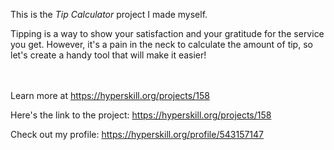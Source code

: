 This is the *Tip Calculator* project I made myself.


<p>Tipping is a way to show your satisfaction and your gratitude for the service you get. However, it's a pain in the neck to calculate the amount of tip, so let's create a handy tool that will make it easier!</p><br/><br/>Learn more at <a href="https://hyperskill.org/projects/158?utm_source=ide&utm_medium=ide&utm_campaign=ide&utm_content=project-card">https://hyperskill.org/projects/158</a>

Here's the link to the project: https://hyperskill.org/projects/158

Check out my profile: https://hyperskill.org/profile/543157147